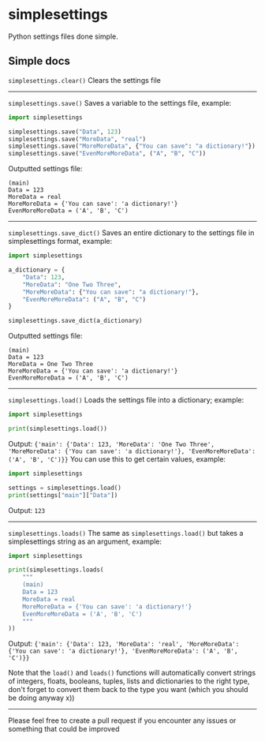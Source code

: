 # simplesettings
Python settings files done simple.

## Simple docs
`simplesettings.clear()` Clears the settings file

---

`simplesettings.save()` Saves a variable to the settings file, example:

```py
import simplesettings

simplesettings.save("Data", 123)
simplesettings.save("MoreData", "real")
simplesettings.save("MoreMoreData", {"You can save": "a dictionary!"})
simplesettings.save("EvenMoreMoreData", ("A", "B", "C"))
```

Outputted settings file:
```
(main)
Data = 123
MoreData = real
MoreMoreData = {'You can save': 'a dictionary!'}
EvenMoreMoreData = ('A', 'B', 'C')
```

---

`simplesettings.save_dict()` Saves an entire dictionary to the settings file in simplesettings format, example:

```py
import simplesettings

a_dictionary = {
    "Data": 123,
    "MoreData": "One Two Three",
    "MoreMoreData": {"You can save": "a dictionary!"},
    "EvenMoreMoreData": ("A", "B", "C")
}

simplesettings.save_dict(a_dictionary)
```
Outputted settings file:
```
(main)
Data = 123
MoreData = One Two Three
MoreMoreData = {'You can save': 'a dictionary!'}
EvenMoreMoreData = ('A', 'B', 'C')
```

---

`simplesettings.load()` Loads the settings file into a dictionary; example:

```py
import simplesettings

print(simplesettings.load())
```
Output: `{'main': {'Data': 123, 'MoreData': 'One Two Three', 'MoreMoreData': {'You can save': 'a dictionary!'}, 'EvenMoreMoreData': ('A', 'B', 'C')}}`
You can use this to get certain values, example:

```py
import simplesettings

settings = simplesettings.load()
print(settings["main"]["Data"])
```
Output: `123`

---

`simplesettings.loads()` The same as `simplesettings.load()` but takes a simplesettings string as an argument, example:
```py
import simplesettings

print(simplesettings.loads(
    """
    (main)
    Data = 123
    MoreData = real
    MoreMoreData = {'You can save': 'a dictionary!'}
    EvenMoreMoreData = ('A', 'B', 'C')
    """
))
```
Output: `{'main': {'Data': 123, 'MoreData': 'real', 'MoreMoreData': {'You can save': 'a dictionary!'}, 'EvenMoreMoreData': ('A', 'B', 'C')}}`

Note that the `load()` and `loads()` functions will automatically convert strings of integers, floats, booleans, tuples, lists and dictionaries to the right type, don't forget to convert them back to the type you want (which you should be doing anyway x))

---

Please feel free to create a pull request if you encounter any issues or something that could be improved
